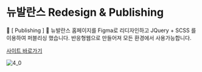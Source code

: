 # 뉴발란스 Redesign & Publishing
🔮 [ Publishing ] 🔮 뉴발란스 홈페이지를 Figma로 리디자인하고 JQuery + SCSS 를 이용하여 퍼블리싱 했습니다. 반응형웹으로 만들어져 모든 환경에서 사용가능합니다.

<a href='poot97.woobi.co.kr/newbalance'>사이트 바로가기</a>

![4_0](https://user-images.githubusercontent.com/99719878/220039658-15704401-2c8d-4da6-90c5-19b98c50b2cf.jpg)
